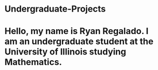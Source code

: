 # Undergraduate-Projects

# Hello, my name is Ryan Regalado. I am an undergraduate student at the University of Illinois studying Mathematics.
